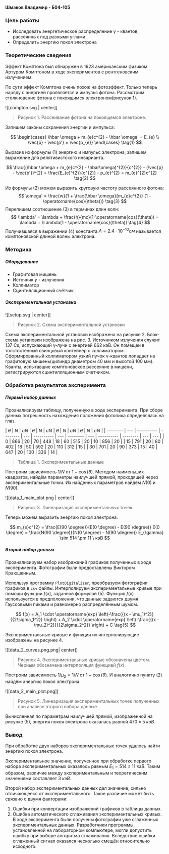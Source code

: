 **Шмаков Владимир - Б04-105**

### Цель работы
- Исследовать энергетическое распределение $\gamma$ - квантов, рассеянных под разными углами
- Определить энергию покоя электрона
### Теоретические сведения

Эффект Комптона был обнаружен в 1923 американским физиком Артуром Комптоном в ходе экспериментов с рентгеновским излучением. 

По сути эффект Комптона очень похож на фотоэффект. Только теперь наряду с энергией проявляется и импульс фотона. Рассмотрим столкновение фотона с покоящимся электроном(рисунок 1).

![[compton.svg | center]]
> Рисунок 1. Рассеивание фотона на покоящемся электроне.

Запишем законы сохранения энергии и импульса:

$$
\begin{cases}
\hbar \omega + m_{e}c^{2} - \hbar \omega' = E_{e} \\
\vec{p} - \vec{p'} = \vec{p_{e}}
\end{cases} \tag{1}
$$

Выразив из формулы $(1)$ энергию и импульс электрона, запишем выражение для релятивистского инварианта.

$$
\frac{(\hbar \omega + m_{e}c^{2} - \hbar\omega)^{2}}{c^{2}} - (\vec{p} - \vec{p'})^{2} = \frac{E_{e}^{2}}{c^{2}} - p_{e}^{2} = m_{e}^{2}c^{2} \tag{2}
$$

Из формулы $(2)$ можем выразить круговую частоту рассеянного фотона:
$$
\omega' = \frac{w}{1 + \frac{\hbar \omega}{m_{e}c^{2}} (1 - \operatorname{cos}(\theta))} \tag{3}
$$
Перепишем соотношение $(3)$ в терминах длин волн:
$$
\lambda' = \lambda + \frac{h}{mc}(1-\operatorname{cos}(\theta)) = \lambda + \Lambda(1 - \operatorname{cos}(\theta)) \tag{4}
$$
Получившаяся в выражении $(4)$ константа $\Lambda = 2.4 \cdot 10^{-10} см$ называется комптоновской длиной волны электрона.

### Методика

##### Оборудование
- Графитовая мишень
- Источник $\gamma$ - излучения
- Коллиматор
- Сцинтилляционный счётчик
##### Экспериментальная установка

![[setup.svg | center]]
> Рисунок 2. Схема экспериментальной установки 

Схема экспериментальной установки изображена на рисунке 2. Блок-схема установки изображена на рис. 3. Источником излучения служит 137 Cs, испускающий γ-лучи с энергией 662 кэВ. Он помещен в толстостенный свинцовый контейнер с коллиматором. Сформированный коллиматором узкий пучок γ-квантов попадает на графитовую мишень(цилиндр диаметром 40 мм и высотой 100 мм). Кванты, испытавшие комптоновское рассеяние в мишени, регистрируются сцинтилляционным счетчиком.

### Обработка результатов эксперимента

##### Первый набор данных

Проанализируем таблицу, полученную в ходе эксперимента. При сборе данных погрешность нахождения положения фотопика определялась на глаз.

| $\theta$ | $N$ | $\sigma N$ | $\theta$ | $N$ | $\sigma N$ |      $\theta$ | $N$ | $\sigma N$ | $\theta$ | $N$ | $\sigma N$ |
| -------- | --- | ---------- | -------- | --- | ---------- | --- | -------- | --- | ---------- | -------- | --- | --- |
| 0        | 866 | 20         | 70       | 448 | 18         | 60       | 515 | 20         | 10       | 856 | 20       |
| 15       | 791 | 20         | 80       | 402 | 18         | 50       | 592 | 20         | 110      | 312 | 15         |
| 30       | 701 | 20         | 90       | 373 | 15      | 40       | 647 | 20         | 100      | 336 | 14         |    
> Таблица 1. Экспериментальные данные

Построим зависимость $1/N$ от $1 - \operatorname{cos}(\theta)$. Методом наименьших квадратов, найдём параметры наилучшей прямой, проходящей через экспериментальные точки. Из найденных параметров найдём $N(0)$ и $N(90)$.

![[data_1_main_plot.png | center]]
> Рисунок 3. Линеаризация экспериментальных точек.

Теперь можем выразить энергию покоя электрона.

$$
m_{e}c^{2} = \frac{E(90 \degree)}{E(0 \degree) - E(90 \degree)} E(0 \degree) = \frac{N(90 \degree)}{N(0 \degree) - N(90 \degree)} E_{\gamma} \sim 514 \pm 11 \ кэВ
$$

##### Второй набор данных

Проанализируем набор изображений графиков полученных в ходе эксперимента. Фотографии были предоставлены Виктором Краюшкиным. 

Используя программу `PlotDigitalizer`, преобразуем фотографии графиков в `csv` файлы. Интерполируем экспериментальные кривые при помощи функции $f(x)$, заданной формулой $(5)$.  Функция $f(x)$ используется в предположении, что данные задаются двумя Гауссовыми пиками и равномерно распределённым шумом.

$$
f(x) = A_1 \cdot \operatorname{exp} \left(-\frac{{(x - \mu_1)^2}}{{2\sigma_1^2}} \right) + A_2 \cdot \operatorname{exp} \left(-\frac{{(x - \mu_2)^2}}{{2\sigma_2^2}} \right) + C \tag{5}
$$

Экспериментальные кривые и функции их интерполирующие изображены на рисунке 4.

![[data_2_curves.png.png| center]]

> Рисунок 4. Экспериментальные кривые обозначены цветом. Черным обозначена интерполяция функцией $f(x)$.

Построим зависимость $1/\mu_2 = 1/N$ от $1 - \operatorname{cos}(\theta)$. И аналогично пункту $(2)$ найдём энергию покоя электрона.

![[data_2_main_plot.png]]
> Рисунок 5. Линеаризация экспериментальных точек полученных при анализе второго набора данные

Вычисленная по параметрам наилучшей прямой, изображенной на рисунке $(5)$, энергия покоя электрона оказалась равной $470 \pm 5 \ кэВ$. 

### Вывод

При обработке двух наборов экспериментальных точек удалось найти энергию покоя электрона.

Экспериментальное значение, полученное при обработке первого набора экспериментальных оказалось равным $E_1 = 514 \pm 11 \ кэВ$. Таким образом, различие между экспериментальным и теоретическим значениями составляет $3 \ кэВ$.

Второй набор экспериментальных данных дал значение, сильно отличающееся от экспериментального. Такое различие может быть связано с двумя факторами:

1. Ошибки при конвертации изображений графиков в таблицы данных.
2. Ошибка автоматического сглаживания экспериментальных кривых. В ходе эксперимента были получены фотографии уже сглаженных экспериментальных данных. Разработчики программы, установленной на лабораторном компьютере, могли допустить ошибку при выборе алгоритма сглаживания. Вследствие ошибки сглаженный сигнал оказался несколько смещён относительно исходного.

